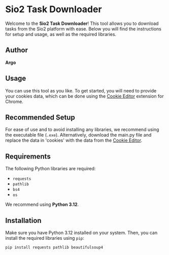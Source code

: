 # Sio2 Task Downloader

Welcome to the **Sio2 Task Downloader**! This tool allows you to download tasks from the Sio2 platform with ease. Below you will find the instructions for setup and usage, as well as the required libraries.

## Author
**Argo**

## Usage
You can use this tool as you like. To get started, you will need to provide your cookies data, which can be done using the [Cookie Editor](https://chromewebstore.google.com/detail/cookie-editor/hlkenndednhfkekhgcdicdfddnkalmdm?hl=en) extension for Chrome.

## Recommended Setup
For ease of use and to avoid installing any libraries, we recommend using the executable file (`.exe`).
Alternatively, download the main.py file and replace the data in 'cookies' with the data from the [Cookie Editor](https://chromewebstore.google.com/detail/cookie-editor/hlkenndednhfkekhgcdicdfddnkalmdm?hl=en).

## Requirements
The following Python libraries are required:
- `requests`
- `pathlib`
- `bs4`
- `os`

We recommend using **Python 3.12**.

## Installation
Make sure you have Python 3.12 installed on your system. Then, you can install the required libraries using `pip`:

```bash
pip install requests pathlib beautifulsoup4

